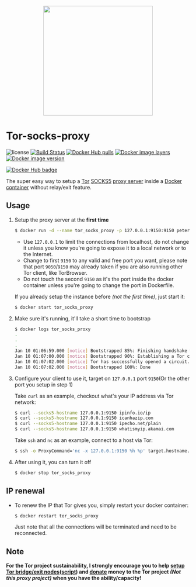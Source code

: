 <p align="center">
  <img width="300px" src="https://upload.wikimedia.org/wikipedia/commons/8/8f/Tor_project_logo_hq.png">
</p>

# Tor-socks-proxy

![license](https://img.shields.io/badge/license-GPLv3.0-brightgreen.svg?style=flat)
[![Build Status](https://travis-ci.com/PeterDaveHello/tor-socks-proxy.svg?branch=master)](https://travis-ci.com/PeterDaveHello/tor-socks-proxy)
[![Docker Hub pulls](https://img.shields.io/docker/pulls/peterdavehello/tor-socks-proxy.svg)](https://hub.docker.com/r/peterdavehello/tor-socks-proxy/)
[![Docker image layers](https://images.microbadger.com/badges/image/peterdavehello/tor-socks-proxy.svg)](https://microbadger.com/images/peterdavehello/tor-socks-proxy/)
[![Docker image version](https://images.microbadger.com/badges/version/peterdavehello/tor-socks-proxy.svg)](https://hub.docker.com/r/peterdavehello/tor-socks-proxy/tags/)

[![Docker Hub badge](http://dockeri.co/image/peterdavehello/tor-socks-proxy)](https://hub.docker.com/r/peterdavehello/tor-socks-proxy/)

The super easy way to setup a [Tor](https://www.torproject.org) [SOCKS5](https://en.wikipedia.org/wiki/SOCKS#SOCKS5) [proxy server](https://en.wikipedia.org/wiki/Proxy_server) inside a [Docker](https://en.wikipedia.org/wiki/Docker_(software)) [container](https://en.wikipedia.org/wiki/Container_(virtualization)) without relay/exit feature.

## Usage

1. Setup the proxy server at the **first time**

    ```sh
    $ docker run -d --name tor_socks_proxy -p 127.0.0.1:9150:9150 peterdavehello/tor-socks-proxy:latest
    ```

    - Use `127.0.0.1` to limit the connections from localhost, do not change it unless you know you're going to expose it to a local network or to the Internet.
    - Change to first `9150` to any valid and free port you want, please note that port `9050`/`9150` may already taken if you are also running other Tor client, like TorBrowser.
    - Do not touch the second `9150` as it's the port inside the docker container unless you're going to change the port in Dockerfile.

    If you already setup the instance before *(not the first time)*, just start it:

    ```sh
    $ docker start tor_socks_proxy
    ```

2. Make sure it's running, it'll take a short time to bootstrap

    ```sh
    $ docker logs tor_socks_proxy
    .
    .
    .
    Jan 10 01:06:59.000 [notice] Bootstrapped 85%: Finishing handshake with first hop
    Jan 10 01:07:00.000 [notice] Bootstrapped 90%: Establishing a Tor circuit
    Jan 10 01:07:02.000 [notice] Tor has successfully opened a circuit. Looks like client functionality is working.
    Jan 10 01:07:02.000 [notice] Bootstrapped 100%: Done
    ```

3. Configure your client to use it, target on `127.0.0.1` port `9150`(Or the other port you setup in step 1)

    Take `curl` as an example, checkout what's your IP address via Tor network:

    ```sh
    $ curl --socks5-hostname 127.0.0.1:9150 ipinfo.io/ip
    $ curl --socks5-hostname 127.0.0.1:9150 icanhazip.com
    $ curl --socks5-hostname 127.0.0.1:9150 ipecho.net/plain
    $ curl --socks5-hostname 127.0.0.1:9150 whatismyip.akamai.com
    ```

    Take `ssh` and `nc` as an example, connect to a host via Tor:

    ```sh
    $ ssh -o ProxyCommand='nc -x 127.0.0.1:9150 %h %p' target.hostname.blah
    ```

4. After using it, you can turn it off

    ```sh
    $ docker stop tor_socks_proxy
    ```

## IP renewal

- To renew the IP that Tor gives you, simply restart your docker container:

   ```sh
   $ docker restart tor_socks_proxy
   ```

   Just note that all the connections will be terminated and need to be reconnected.

## Note

**For the Tor project sustainability, I strongly encourage you to help [setup Tor bridge/exit nodes](https://trac.torproject.org/projects/tor/wiki/TorRelayGuide)([**script**](https://github.com/PeterDaveHello/ubuntu-tor-simply-setup)) and [donate](https://donate.torproject.org/) money to the Tor project *(Not this proxy project)* when you have the ability/capacity!**
